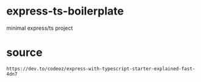 # express-ts-boilerplate
minimal express/ts project

# source
```
https://dev.to/codeoz/express-with-typescript-starter-explained-fast-4dn7
```